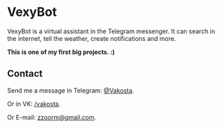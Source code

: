 # VexyBot
VexyBot is a virtual assistant in the Telegram messenger. It can search in the internet, tell the weather, create notifications and more.

**This is one of my first big projects. :)**

## Contact
Send me a message in Telegram: [@Vakosta](https://t.me/Vakosta).

Or in VK: [/vakosta](https://vk.com/vakosta).

Or E-mail: [zzoorm@gmail.com](mailto:zzoorm@gmail.com).
